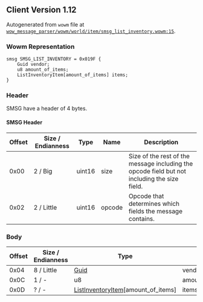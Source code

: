 ## Client Version 1.12

Autogenerated from `wowm` file at [`wow_message_parser/wowm/world/item/smsg_list_inventory.wowm:15`](https://github.com/gtker/wow_messages/tree/main/wow_message_parser/wowm/world/item/smsg_list_inventory.wowm#L15).

### Wowm Representation
```rust,ignore
smsg SMSG_LIST_INVENTORY = 0x019F {
    Guid vendor;
    u8 amount_of_items;
    ListInventoryItem[amount_of_items] items;
}
```
### Header
SMSG have a header of 4 bytes.

#### SMSG Header
| Offset | Size / Endianness | Type   | Name   | Description |
| ------ | ----------------- | ------ | ------ | ----------- |
| 0x00   | 2 / Big           | uint16 | size   | Size of the rest of the message including the opcode field but not including the size field.|
| 0x02   | 2 / Little        | uint16 | opcode | Opcode that determines which fields the message contains.|
### Body
| Offset | Size / Endianness | Type | Name | Description |
| ------ | ----------------- | ---- | ---- | ----------- |
| 0x04 | 8 / Little | [Guid](../spec/packed-guid.md) | vendor |  |
| 0x0C | 1 / - | u8 | amount_of_items |  |
| 0x0D | ? / - | [ListInventoryItem](listinventoryitem.md)[amount_of_items] | items |  |
